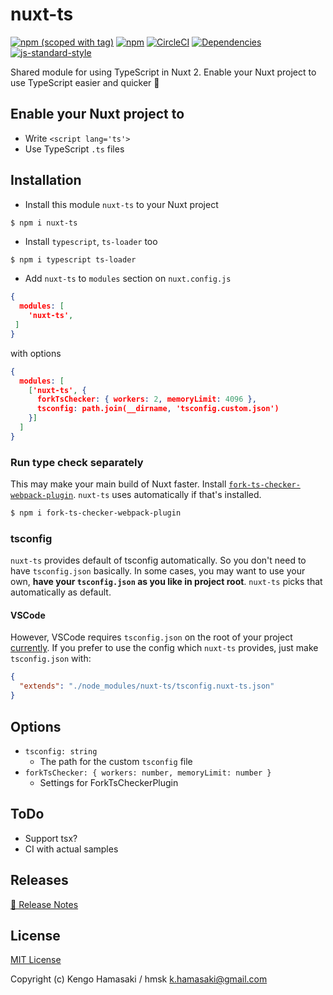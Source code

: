 # nuxt-ts

[![npm (scoped with tag)](https://img.shields.io/npm/v/nuxt-ts/latest.svg?style=flat-square)](https://npmjs.com/package/nuxt-ts)
[![npm](https://img.shields.io/npm/dt/nuxt-ts.svg?style=flat-square)](https://npmjs.com/package/nuxt-ts)
[![CircleCI](https://img.shields.io/circleci/project/github/hmsk/nuxt-ts.svg?style=flat-square)](https://circleci.com/gh/hmsk/nuxt-ts)
[![Dependencies](https://david-dm.org/hmsk/nuxt-ts/status.svg?style=flat-square)](https://david-dm.org/hmsk/nuxt-ts)
[![js-standard-style](https://img.shields.io/badge/code_style-standard-brightgreen.svg?style=flat-square)](http://standardjs.com)


Shared module for using TypeScript in Nuxt 2.
Enable your Nuxt project to use TypeScript easier and quicker 🍲

## Enable your Nuxt project to

- Write `<script lang='ts'>`
- Use TypeScript `.ts` files

## Installation

- Install this module `nuxt-ts` to your Nuxt project

```sh
$ npm i nuxt-ts
```

- Install `typescript`, `ts-loader` too

```
$ npm i typescript ts-loader
```

- Add `nuxt-ts` to `modules` section on `nuxt.config.js`

```json
{
  modules: [
    'nuxt-ts',
 ]
}
```

with options

```json
{
  modules: [
    ['nuxt-ts', {
      forkTsChecker: { workers: 2, memoryLimit: 4096 },
      tsconfig: path.join(__dirname, 'tsconfig.custom.json')
    }]
  ]
}
```

### Run type check separately

This may make your main build of Nuxt faster. Install [`fork-ts-checker-webpack-plugin`](https://github.com/Realytics/fork-ts-checker-webpack-plugin). `nuxt-ts` uses automatically if that's installed.

```sh
$ npm i fork-ts-checker-webpack-plugin
```

### tsconfig

`nuxt-ts` provides default of tsconfig automatically. So you don't need to have `tsconfig.json` basically. In some cases, you may want to use your own, **have your `tsconfig.json` as you like in project root**. `nuxt-ts` picks that automatically as default. 

#### VSCode

However, VSCode requires `tsconfig.json` on the root of your project [currently](https://github.com/Microsoft/vscode/issues/12463). If you prefer to use the config which `nuxt-ts` provides, just make `tsconfig.json` with:

```json
{
  "extends": "./node_modules/nuxt-ts/tsconfig.nuxt-ts.json"
}
```

## Options

- `tsconfig: string`
  - The path for the custom `tsconfig` file
- `forkTsChecker: { workers: number, memoryLimit: number }`
  - Settings for ForkTsCheckerPlugin

## ToDo

- Support tsx?
- CI with actual samples

## Releases

[📖 Release Notes](./CHANGELOG.md)

## License

[MIT License](./LICENSE)

Copyright (c) Kengo Hamasaki / hmsk <k.hamasaki@gmail.com>
